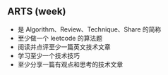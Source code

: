 ## ARTS (week)

* 是 Algorithm、Review、Technique、Share 的简称
* 至少做一个 leetcode 的算法题
* 阅读并点评至少一篇英文技术文章
* 学习至少一个技术技巧
* 至少分享一篇有观点和思考的技术文章

